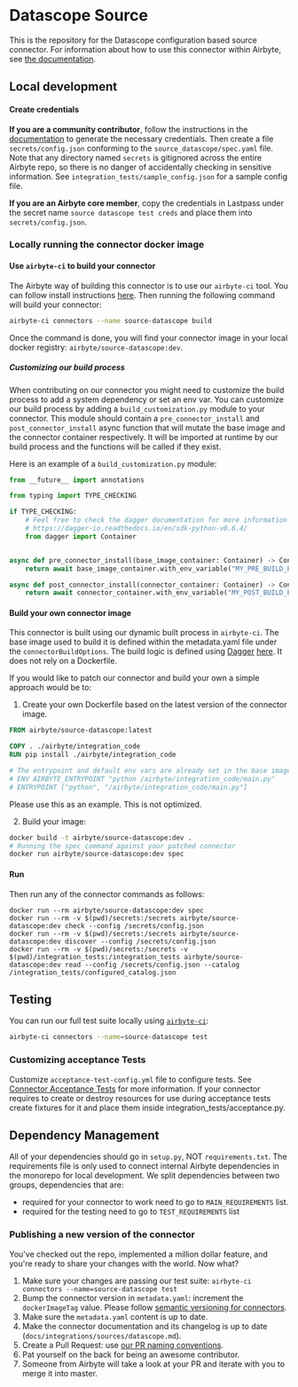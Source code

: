 # Datascope Source

This is the repository for the Datascope configuration based source connector.
For information about how to use this connector within Airbyte, see [the documentation](https://docs.airbyte.io/integrations/sources/datascope).

## Local development

#### Create credentials
**If you are a community contributor**, follow the instructions in the [documentation](https://docs.airbyte.io/integrations/sources/datascope)
to generate the necessary credentials. Then create a file `secrets/config.json` conforming to the `source_datascope/spec.yaml` file.
Note that any directory named `secrets` is gitignored across the entire Airbyte repo, so there is no danger of accidentally checking in sensitive information.
See `integration_tests/sample_config.json` for a sample config file.

**If you are an Airbyte core member**, copy the credentials in Lastpass under the secret name `source datascope test creds`
and place them into `secrets/config.json`.

### Locally running the connector docker image




#### Use `airbyte-ci` to build your connector
The Airbyte way of building this connector is to use our `airbyte-ci` tool.
You can follow install instructions [here](https://github.com/airbytehq/airbyte/blob/master/airbyte-ci/connectors/pipelines/README.md#L1).
Then running the following command will build your connector:

```bash
airbyte-ci connectors --name source-datascope build
```
Once the command is done, you will find your connector image in your local docker registry: `airbyte/source-datascope:dev`.

##### Customizing our build process
When contributing on our connector you might need to customize the build process to add a system dependency or set an env var.
You can customize our build process by adding a `build_customization.py` module to your connector.
This module should contain a `pre_connector_install` and `post_connector_install` async function that will mutate the base image and the connector container respectively.
It will be imported at runtime by our build process and the functions will be called if they exist.

Here is an example of a `build_customization.py` module:
```python
from __future__ import annotations

from typing import TYPE_CHECKING

if TYPE_CHECKING:
    # Feel free to check the dagger documentation for more information on the Container object and its methods.
    # https://dagger-io.readthedocs.io/en/sdk-python-v0.6.4/
    from dagger import Container


async def pre_connector_install(base_image_container: Container) -> Container:
    return await base_image_container.with_env_variable("MY_PRE_BUILD_ENV_VAR", "my_pre_build_env_var_value")

async def post_connector_install(connector_container: Container) -> Container:
    return await connector_container.with_env_variable("MY_POST_BUILD_ENV_VAR", "my_post_build_env_var_value")
```

#### Build your own connector image
This connector is built using our dynamic built process in `airbyte-ci`.
The base image used to build it is defined within the metadata.yaml file under the `connectorBuildOptions`.
The build logic is defined using [Dagger](https://dagger.io/) [here](https://github.com/airbytehq/airbyte/blob/master/airbyte-ci/connectors/pipelines/pipelines/builds/python_connectors.py).
It does not rely on a Dockerfile.

If you would like to patch our connector and build your own a simple approach would be to:

1. Create your own Dockerfile based on the latest version of the connector image.
```Dockerfile
FROM airbyte/source-datascope:latest

COPY . ./airbyte/integration_code
RUN pip install ./airbyte/integration_code

# The entrypoint and default env vars are already set in the base image
# ENV AIRBYTE_ENTRYPOINT "python /airbyte/integration_code/main.py"
# ENTRYPOINT ["python", "/airbyte/integration_code/main.py"]
```
Please use this as an example. This is not optimized.

2. Build your image:
```bash
docker build -t airbyte/source-datascope:dev .
# Running the spec command against your patched connector
docker run airbyte/source-datascope:dev spec
```
#### Run
Then run any of the connector commands as follows:
```
docker run --rm airbyte/source-datascope:dev spec
docker run --rm -v $(pwd)/secrets:/secrets airbyte/source-datascope:dev check --config /secrets/config.json
docker run --rm -v $(pwd)/secrets:/secrets airbyte/source-datascope:dev discover --config /secrets/config.json
docker run --rm -v $(pwd)/secrets:/secrets -v $(pwd)/integration_tests:/integration_tests airbyte/source-datascope:dev read --config /secrets/config.json --catalog /integration_tests/configured_catalog.json
```

## Testing
You can run our full test suite locally using [`airbyte-ci`](https://github.com/airbytehq/airbyte/blob/master/airbyte-ci/connectors/pipelines/README.md):
```bash
airbyte-ci connectors --name=source-datascope test
```

### Customizing acceptance Tests
Customize `acceptance-test-config.yml` file to configure tests. See [Connector Acceptance Tests](https://docs.airbyte.com/connector-development/testing-connectors/connector-acceptance-tests-reference) for more information.
If your connector requires to create or destroy resources for use during acceptance tests create fixtures for it and place them inside integration_tests/acceptance.py.

## Dependency Management
All of your dependencies should go in `setup.py`, NOT `requirements.txt`. The requirements file is only used to connect internal Airbyte dependencies in the monorepo for local development.
We split dependencies between two groups, dependencies that are:
* required for your connector to work need to go to `MAIN_REQUIREMENTS` list.
* required for the testing need to go to `TEST_REQUIREMENTS` list

### Publishing a new version of the connector
You've checked out the repo, implemented a million dollar feature, and you're ready to share your changes with the world. Now what?
1. Make sure your changes are passing our test suite: `airbyte-ci connectors --name=source-datascope test`
2. Bump the connector version in `metadata.yaml`: increment the `dockerImageTag` value. Please follow [semantic versioning for connectors](https://docs.airbyte.com/contributing-to-airbyte/resources/pull-requests-handbook/#semantic-versioning-for-connectors).
3. Make sure the `metadata.yaml` content is up to date.
4. Make the connector documentation and its changelog is up to date (`docs/integrations/sources/datascope.md`).
5. Create a Pull Request: use [our PR naming conventions](https://docs.airbyte.com/contributing-to-airbyte/resources/pull-requests-handbook/#pull-request-title-convention).
6. Pat yourself on the back for being an awesome contributor.
7. Someone from Airbyte will take a look at your PR and iterate with you to merge it into master.
